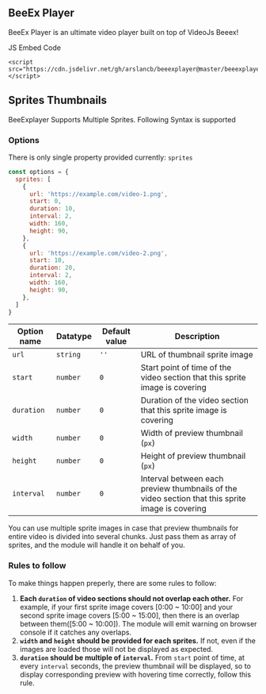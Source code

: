 ## BeeEx Player

BeeEx Player is an ultimate video player built on top of VideoJs
Beeex!


JS Embed Code
```
<script src="https://cdn.jsdelivr.net/gh/arslancb/beeexplayer@master/beeexplayer.min.js"></script>
```


## Sprites Thumbnails

BeeExplayer Supports Multiple Sprites. Following Syntax is supported



### Options
There is only single property provided currently: `sprites`

```js
const options = {
  sprites: [
    {
      url: 'https://example.com/video-1.png',
      start: 0,
      duration: 10,
      interval: 2,
      width: 160,
      height: 90,
    },
    {
      url: 'https://example.com/video-2.png',
      start: 10,
      duration: 20,
      interval: 2,
      width: 160,
      height: 90,
    },
  ]
}
```


|Option name|Datatype|Default value|Description|
|--------|------------|----|----|
|`url`|`string`|`''`|URL of thumbnail sprite image
|`start`|`number`|`0`|Start point of time of the video section that this sprite image is covering
|`duration`|`number`|`0`|Duration of the video section that this sprite image is covering
|`width`|`number`|`0`|Width of preview thumbnail (`px`)
|`height`|`number`|`0`|Height of preview thumbnail (`px`)
|`interval`|`number`|`0`|Interval between each preview thumbnails of the video section that this sprite image is covering

You can use multiple sprite images in case that preview thumbnails for entire video is divided into several chunks. Just pass them as array of sprites, and the module will handle it on behalf of you.

### Rules to follow
To make things happen preperly, there are some rules to follow:

1. **Each `duration` of video sections should not overlap each other.** For example, if your first sprite image covers [0:00 ~ 10:00] and your second sprite image covers [5:00 ~ 15:00], then there is an overlap between them([5:00 ~ 10:00]). The module will emit warning on browser console if it catches any overlaps.
2. **`width` and `height` should be provided for each sprites.** If not, even if the images are loaded those will not be displayed as expected.
3. **`duration` should be multiple of `interval`.** From `start` point of time, at every `interval` seconds, the preview thumbnail will be displayed, so to display corresponding preview with hovering time correctly, follow this rule.



